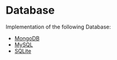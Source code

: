 # Database

Implementation of the following Database:
  * [MongoDB](https://github.com/chinmaybhardwaj/Python/tree/master/Database/MongoDB)
  * [MySQL](https://github.com/chinmaybhardwaj/Python/tree/master/Database/MySQL)
  * [SQLite](https://github.com/chinmaybhardwaj/Python/tree/master/Database/SQLite)



